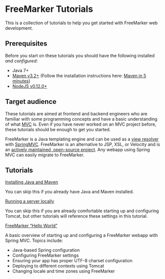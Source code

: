 # FreeMarker Tutorials

This is a collection of tutorials to help you get started with FreeMarker web development.

## Prerequisites

Before you start on these tutorials you should have the following installed *and configured*:

* Java 7+
* [Maven v3.2+](http://maven.apache.org/install.html) (Follow the installation instructions here: [Maven in 5 minutes](http://maven.apache.org/guides/getting-started/maven-in-five-minutes.html))
* [NodeJS v0.12.0+](http://nodejs.org/)

## Target audience

These tutorials are aimed at frontend and backend engineers who are familiar with some programming concepts and have a basic understanding of what [MVC](https://en.wikipedia.org/wiki/Model%E2%80%93view%E2%80%93controller) is. Even if you have never worked on an MVC project before, these tutorials should be enough to get you started.

FreeMarker is a Java templating engine and can be used as a [view resolver](http://docs.spring.io/spring/docs/current/javadoc-api/org/springframework/web/servlet/ViewResolver.html) with [SpringMVC](http://spring.io/). FreeMarker is an alternative to JSP, XSL, or Velocity and is an [actively maintained, open-source project](https://github.com/freemarker/freemarker/commits/). Any webapp using Spring MVC can easily migrate to FreeMarker.

## Tutorials

[Installing Java and Maven](00-installing-java-and-maven/)

You can skip this if you already have Java and Maven installed.

[Running a server locally](00-running-a-server-locally/)

You can skip this if you are already comfortable starting up and configuring Tomcat, but other tutorials will reference these settings in this tutorial.

[FreeMarker “Hello World”](01-hello-world/)

A basic overview of starting up and configuring a FreeMarker webapp with Spring MVC. Topics include:
* Java-based Spring configuration
* Configuring FreeMarker settings
* Ensuring your app has proper UTF-8 charset configuration
* Deploying to different contexts using Tomcat
* Changing locale and time zones using FreeMarker
